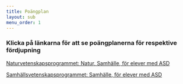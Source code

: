 ```yaml
---
title: Poängplan
layout: sub
menu_order: 1
---
```


### Klicka på länkarna för att se poängplanerna för respektive fördjupning

[Naturvetenskapsprogrammet: Natur, Samhälle, för elever med ASD](/assets/1NASAM18H.pdf)

[Samhällsvetenskapsprogrammet: Samhälle, för elever med ASD](/assets/1SASAM18D.pdf)

